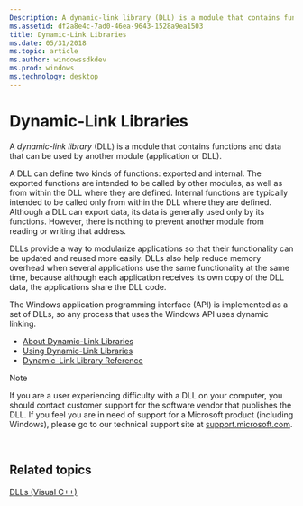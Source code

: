 ```yaml
---
Description: A dynamic-link library (DLL) is a module that contains functions and data that can be used by another module (application or DLL).
ms.assetid: df2a8e4c-7ad0-46ea-9643-1528a9ea1503
title: Dynamic-Link Libraries
ms.date: 05/31/2018
ms.topic: article
ms.author: windowssdkdev
ms.prod: windows
ms.technology: desktop
---
```


# Dynamic-Link Libraries

A *dynamic-link library* (DLL) is a module that contains functions and data that can be used by another module (application or DLL).

A DLL can define two kinds of functions: exported and internal. The exported functions are intended to be called by other modules, as well as from within the DLL where they are defined. Internal functions are typically intended to be called only from within the DLL where they are defined. Although a DLL can export data, its data is generally used only by its functions. However, there is nothing to prevent another module from reading or writing that address.

DLLs provide a way to modularize applications so that their functionality can be updated and reused more easily. DLLs also help reduce memory overhead when several applications use the same functionality at the same time, because although each application receives its own copy of the DLL data, the applications share the DLL code.

The Windows application programming interface (API) is implemented as a set of DLLs, so any process that uses the Windows API uses dynamic linking.

-   [About Dynamic-Link Libraries](about-dynamic-link-libraries.md)
-   [Using Dynamic-Link Libraries](using-dynamic-link-libraries.md)
-   [Dynamic-Link Library Reference](dynamic-link-library-reference.md)

> [!Note]  
> If you are a user experiencing difficulty with a DLL on your computer, you should contact customer support for the software vendor that publishes the DLL. If you feel you are in need of support for a Microsoft product (including Windows), please go to our technical support site at [support.microsoft.com](http://go.microsoft.com/fwlink/p/?linkid=83978).

 

## Related topics

<dl> <dt>

[DLLs (Visual C++)](http://go.microsoft.com/fwlink/p/?linkid=111974)
</dt> </dl>

 

 



